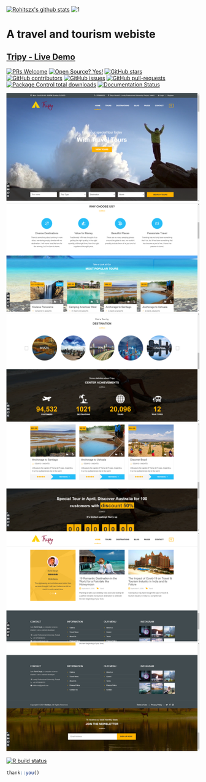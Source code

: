 [![Rohitszx's github stats](https://github-readme-stats.vercel.app/api?username=Rohitszx&theme=blue-green)](https://github.com/Rohitszx/INT219/edit/main/README.md)
![1](https://github-readme-stats.vercel.app/api/top-langs/?username=Rohitszx&theme=blue-green)

<h1> A travel and tourism webiste</h1>
<h2><a href="https://tripy.netlify.app/">Tripy - Live Demo</a></h2>

[![PRs Welcome](https://img.shields.io/badge/PRs-welcome-brightgreen.svg?style=flat-square)](http://makeapullrequest.com)
[![Open Source? Yes!](https://badgen.net/badge/Open%20Source%20%3F/Yes%21/blue?icon=github)](https://github.com/Naereen/badges/)
[![GitHub stars](https://img.shields.io/github/stars/Naereen/StrapDown.js.svg?style=social&label=Star&maxAge=2592000)](https://GitHub.com/Naereen/StrapDown.js/stargazers/)
[![GitHub contributors](https://img.shields.io/github/contributors/Naereen/StrapDown.js.svg)](https://GitHub.com/Naereen/StrapDown.js/graphs/contributors/)
[![GitHub issues](https://img.shields.io/github/issues/Naereen/StrapDown.js.svg)](https://GitHub.com/Naereen/StrapDown.js/issues/)
[![GitHub pull-requests](https://img.shields.io/github/issues-pr/Naereen/StrapDown.js.svg)](https://GitHub.com/Naereen/StrapDown.js/pull/)
[![Package Control total downloads](https://img.shields.io/packagecontrol/dt/SwitchDictionary.svg)](https://packagecontrol.io/packages/SwitchDictionary)
[![Documentation Status](https://readthedocs.org/projects/ansicolortags/badge/?version=latest)](http://ansicolortags.readthedocs.io/?badge=latest)

   
![Screenshot](Screenshots/1.png)
![Screenshot](Screenshots/2.png)
![Screenshot](Screenshots/3.png)
![Screenshot](Screenshots/4.png)
![Screenshot](Screenshots/5.png)
![Screenshot](Screenshots/6.png)

[![R build status](https://github.com/jimhester/thank/workflows/R-CMD-check/badge.svg)](https://github.com/jimhester/thank/actions)
``` r
thank::you()
```
